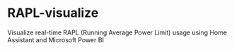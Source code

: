 # RAPL-visualize
Visualize real-time RAPL (Running Average Power Limit) usage using Home Assistant and Microsoft Power BI
